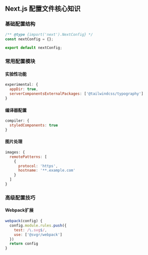 ## Next.js 配置文件核心知识

### 基础配置结构
```javascript
/** @type {import('next').NextConfig} */
const nextConfig = {};

export default nextConfig;
```

### 常用配置模块
#### 实验性功能
```javascript
experimental: {
  appDir: true,
  serverComponentsExternalPackages: ['@tailwindcss/typography']
}
```

#### 编译器配置
```javascript
compiler: {
  styledComponents: true
}
```

#### 图片处理
```javascript
images: {
  remotePatterns: [
    {
      protocol: 'https',
      hostname: '**.example.com'
    }
  ]
}
```

### 高级配置技巧
#### Webpack扩展
```javascript
webpack(config) {
  config.module.rules.push({
    test: /\.svg$/,
    use: ['@svgr/webpack']
  })
  return config
}
```